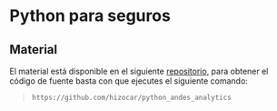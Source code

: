 # Python para seguros

## Material

El material está disponible en el siguiente [repositorio](https://github.com/hizocar/python_andes_analytics), para obtener el código de fuente basta con que ejecutes el siguiente comando:

> `https://github.com/hizocar/python_andes_analytics`




